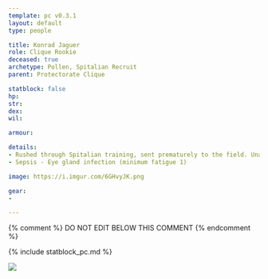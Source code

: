 ```yaml
---
template: pc v0.3.1
layout: default
type: people

title: Konrad Jaguer
role: Clique Rookie
deceased: true
archetype: Pollen, Spitalian Recruit
parent: Protectorate Clique

statblock: false
hp: 
str: 
dex: 
wil: 

armour: 

details:
- Rushed through Spitalian training, sent prematurely to the field. Unaware and keen. Holds a tome. 18 yo.
- Sepsis - Eye gland infection (minimum fatigue 1)

image: https://i.imgur.com/6GHvyJK.png

gear:
-

---
```


{% comment %}
DO NOT EDIT BELOW THIS COMMENT
{% endcomment %}

{% include statblock_pc.md %}

![](https://i.imgur.com/6WZkd0E.png)
